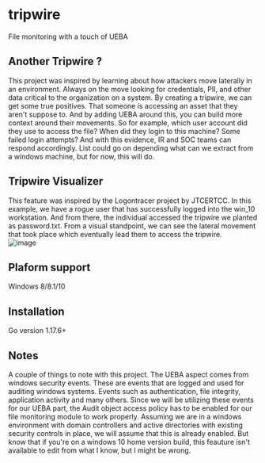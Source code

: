 # tripwire

File monitoring with a touch of UEBA 

## Another Tripwire ?

This project was inspired by learning about how attackers move laterally in an environment. Always on the move looking for credentials, PII, and other data critical to the organization on a system. By creating a tripwire, we can get some true positives. That someone is accessing an asset that they aren't suppose to. And by adding UEBA around this, you can build more context around their movements. So for example, which user account did they use to access the file? When did they login to this machine? Some failed login attempts? And with this evidence, IR and SOC teams can respond accordingly. List could go on depending what can we extract from a windows machine, but for now, this will do. 

## Tripwire Visualizer

This feature was inspired by the Logontracer project by JTCERTCC. In this example, we have a rogue user that has successfully logged into the win_10 workstation. And from there, the individual accessed the tripwire we planted as password.txt. From a visual standpoint, we can see the lateral movement that took place which eventually lead them to access the tripwire.   
![image](https://user-images.githubusercontent.com/11414669/149281928-e4baab07-e1de-40dc-b1df-9c0636a8ee6d.png)

## Plaform support

Windows 8/8.1/10

## Installation

Go version 1.17.6+

## Notes

A couple of things to note with this project. The UEBA aspect comes from windows security events. These are events that are logged and used for auditing windows systems. Events such as authentication, file integrity, application activity and many others. Since we will be utilizing these events for our UEBA part, the Audit object access policy has to be enabled for our file monitoring module to work properly. Assuming we are in a windows environment with domain controllers and active directories with existing security controls in place, we will assume that this is already enabled. But know that if you're on a windows 10 home version build, this feauture isn't available to edit from what I know, but I might be wrong.      
